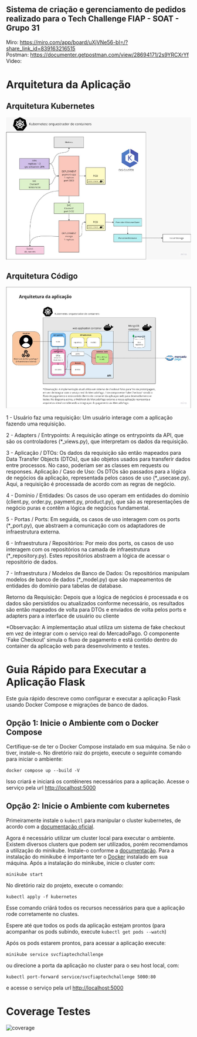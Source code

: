 ## Sistema de criação e gerenciamento de pedidos realizado para o Tech Challenge FIAP - SOAT - Grupo 31

Miro: https://miro.com/app/board/uXjVNe56-bI=/?share_link_id=839163216515<br>
Postman: https://documenter.getpostman.com/view/28694171/2s9YRCXrYf<br>
Video: 

# Arquitetura da Aplicação

## Arquitetura Kubernetes

![arquitetura-kubernetes](docs/arq-k8s-payment.jpeg)

## Arquitetura Código

![arquitetura-codigo](docs/arq-codigo-payment.jpeg)

1 - Usuário faz uma requisição: Um usuário interage com a aplicação fazendo uma requisição.

2 - Adapters / Entrypoints: A requisição atinge os entrypoints da API, que são os controladores (*_views.py), que interpretam os dados da requisição.

3 - Aplicação / DTOs: Os dados da requisição são então mapeados para Data Transfer Objects (DTOs), que são objetos usados para transferir dados entre processos. No caso, poderiam ser as classes em requests ou responses.
Aplicação / Caso de Uso: Os DTOs são passados para a lógica de negócios da aplicação, representada pelos casos de uso (*_usecase.py). Aqui, a requisição é processada de acordo com as regras de negócio.

4 - Domínio / Entidades: Os casos de uso operam em entidades do domínio (client.py, order.py, payment.py, product.py), que são as representações de negócio puras e contêm a lógica de negócios fundamental.

5 - Portas / Ports: Em seguida, os casos de uso interagem com os ports (*_port.py), que abstraem a comunicação com os adaptadores de infraestrutura externa.

6 - Infraestrutura / Repositórios: Por meio dos ports, os casos de uso interagem com os repositórios na camada de infraestrutura (*_repository.py). Estes repositórios abstraem a lógica de acessar o repositório de dados.

7 - Infraestrutura / Modelos de Banco de Dados: Os repositórios manipulam modelos de banco de dados (*_model.py) que são mapeamentos de entidades do domínio para tabelas de database.

Retorno da Requisição: Depois que a lógica de negócios é processada e os dados são persistidos ou atualizados conforme necessário, os resultados são então mapeados de volta para DTOs e enviados de volta pelos ports e adapters para a interface de usuário ou cliente

*Observação: A implementação atual utiliza um sistema de fake checkout em vez de integrar com o serviço real do MercadoPago. O componente 'Fake Checkout' simula o fluxo de pagamento e está contido dentro do container da aplicação web para desenvolvimento e testes. 

# Guia Rápido para Executar a Aplicação Flask
Este guia rápido descreve como configurar e executar a aplicação Flask usando Docker Compose e migrações de banco de dados.

## Opção 1: Inicie o Ambiente com o Docker Compose
Certifique-se de ter o Docker Compose instalado em sua máquina. Se não o tiver, instale-o.
No diretório raiz do projeto, execute o seguinte comando para iniciar o ambiente:
```
docker compose up --build -V
```
Isso criará e iniciará os contêineres necessários para a aplicação.
Acesse o serviço pela url [http://localhost:5000](http://localhost:5000)


## Opção 2: Inicie o Ambiente com kubernetes
Primeiramente instale o `kubectl` para manipular o cluster kubernetes, de acordo com a [documentação oficial](https://kubernetes.io/docs/tasks/tools/#kubectl).

Agora é necessário utilizar um cluster local para executar o ambiente. Existem diversos clusters que podem ser utilizados, porém recomendamos a utilização do minikube. Instale-o conforme a [documentação](https://minikube.sigs.k8s.io/docs/start/). Para a instalação do minikube é importante ter o [Docker](https://docs.docker.com/) instalado em sua máquina.
Após a instalação do minikube, inicie o cluster com:

```
minikube start
```

No diretório raiz do projeto, execute o comando:
```
kubectl apply -f kubernetes
```

Esse comando criárá todos os recursos necessários para que a aplicação rode corretamente no clustes.

Espere até que todos os pods da aplicação estejam prontos (para acompanhar os pods subindo, execute `kubectl get pods --watch`)

Após os pods estarem prontos, para acessar a aplicação execute:

```
minikube service svcfiaptechchallenge 
```

ou direcione a porta da aplicação no cluster para o seu host local, com:

```
kubectl port-forward service/svcfiaptechchallenge 5000:80
```

e acesse o serviço pela url [http://localhost:5000](http://localhost:5000)

# Coverage Testes

![coverage](docs/coverage-payment.jpeg)